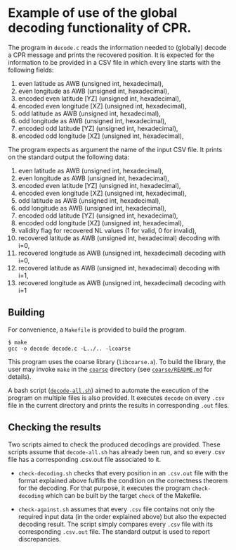 # Example of use of the global decoding functionality of CPR.

The program in `decode.c` reads the information needed to (globally) decode a CPR message and prints the recovered position.
It is expected for the information to be provided in a CSV file in which every line starts with the following fields:

1) even latitude as AWB (unsigned int, hexadecimal),
2) even longitude as AWB (unsigned int, hexadecimal),
3) encoded even latitude [YZ] (unsigned int, hexadecimal),
4) encoded even longitude [XZ] (unsigned int, hexadecimal),
5) odd latitude as AWB (unsigned int, hexadecimal),
6) odd longitude as AWB (unsigned int, hexadecimal),
7) encoded odd latitude [YZ] (unsigned int, hexadecimal),
8) encoded odd longitude [XZ] (unsigned int, hexadecimal),


The program expects as argument the name of the input CSV file. 
It prints on the standard output the following data:

1) even latitude as AWB (unsigned int, hexadecimal),
2) even longitude as AWB (unsigned int, hexadecimal),
3) encoded even latitude [YZ] (unsigned int, hexadecimal),
4) encoded even longitude [XZ] (unsigned int, hexadecimal),
5) odd latitude as AWB (unsigned int, hexadecimal),
6) odd longitude as AWB (unsigned int, hexadecimal),
7) encoded odd latitude [YZ] (unsigned int, hexadecimal),
8) encoded odd longitude [XZ] (unsigned int, hexadecimal),
9) validity flag for recovered NL values (1 for valid, 0 for invalid),
10) recovered latitude as AWB (unsigned int, hexadecimal) decoding with i=0,
11) recovered longitude as AWB (unsigned int, hexadecimal) decoding with i=0,
12) recovered latitude as AWB (unsigned int, hexadecimal) decoding with i=1,
13) recovered longitude as AWB (unsigned int, hexadecimal) decoding with i=1

## Building

For convenience, a `Makefile` is provided to build the program.
```shell
$ make
gcc -o decode decode.c -L../.. -lcoarse 
```

This program uses the coarse library (`libcoarse.a`). 
To build the library, the user may invoke `make` in the [`coarse`](`../../`) directory (see [`coarse/README.md`](`../../README.md`) for details).

A bash script ([`decode-all.sh`](decode-all.sh)) aimed to automate the execution of the program on multiple files is also provided. 
It executes `decode` on every `.csv` file in the current directory and prints the results in corresponding `.out` files.

## Checking the results

Two scripts aimed to check the produced decodings are provided. These
scripts assume that `decode-all.sh` has already been run, and so every
.csv file has a corresponding .csv.out file associated to it. 

* `check-decoding.sh` checks that every position in an `.csv.out` file with the format explained above fulfills the condition on the correctness theorem for the decoding. For that purpose, it executes the program `check-decoding` which can be built by the target `check` of the Makefile.

* `check-against.sh` assumes that every `.csv` file contains not only the required input data (in the order explained above) but also the expected decoding result. The script simply compares every `.csv` file with its corresponding `.csv.out` file. The standard output is used to report discrepancies.
